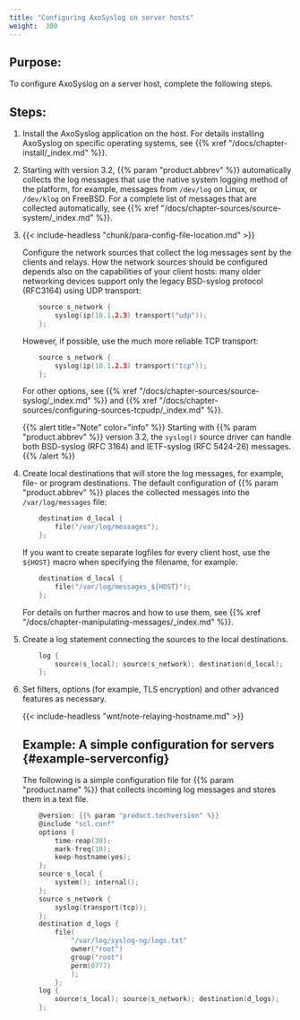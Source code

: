 ```yaml
---
title: "Configuring AxoSyslog on server hosts"
weight:  300
---
```

<!-- DISCLAIMER: This file is based on the syslog-ng Open Source Edition documentation https://github.com/balabit/syslog-ng-ose-guides/commit/2f4a52ee61d1ea9ad27cb4f3168b95408fddfdf2 and is used under the terms of The syslog-ng Open Source Edition Documentation License. The file has been modified by Axoflow. -->


## Purpose:

To configure AxoSyslog on a server host, complete the following steps.



## Steps:

1.  Install the AxoSyslog application on the host. For details installing AxoSyslog on specific operating systems, see {{% xref "/docs/chapter-install/_index.md" %}}.

2.  Starting with version 3.2, {{% param "product.abbrev" %}} automatically collects the log messages that use the native system logging method of the platform, for example, messages from `/dev/log` on Linux, or `/dev/klog` on FreeBSD. For a complete list of messages that are collected automatically, see {{% xref "/docs/chapter-sources/source-system/_index.md" %}}.

3.  {{< include-headless "chunk/para-config-file-location.md" >}}
    
    Configure the network sources that collect the log messages sent by the clients and relays. How the network sources should be configured depends also on the capabilities of your client hosts: many older networking devices support only the legacy BSD-syslog protocol (RFC3164) using UDP transport:
    
    ```c
        source s_network {
            syslog(ip(10.1.2.3) transport("udp"));
        };
    ```
    
    However, if possible, use the much more reliable TCP transport:
    
    ```c
        source s_network {
            syslog(ip(10.1.2.3) transport("tcp"));
        };
    ```
    
    For other options, see {{% xref "/docs/chapter-sources/source-syslog/_index.md" %}} and {{% xref "/docs/chapter-sources/configuring-sources-tcpudp/_index.md" %}}.
    
    {{% alert title="Note" color="info" %}}
Starting with {{% param "product.abbrev" %}} version 3.2, the `syslog()` source driver can handle both BSD-syslog (RFC 3164) and IETF-syslog (RFC 5424-26) messages.
    {{% /alert %}}

4.  Create local destinations that will store the log messages, for example, file- or program destinations. The default configuration of {{% param "product.abbrev" %}} places the collected messages into the `/var/log/messages` file:
    
    ```c
        destination d_local {
            file("/var/log/messages");
        };
    ```
    
    If you want to create separate logfiles for every client host, use the `${HOST}` macro when specifying the filename, for example:
    
    ```c
        destination d_local {
            file("/var/log/messages_${HOST}");
        };
    ```
    
    For details on further macros and how to use them, see {{% xref "/docs/chapter-manipulating-messages/_index.md" %}}.

5.  Create a log statement connecting the sources to the local destinations.
    
    ```c
        log {
            source(s_local); source(s_network); destination(d_local);
        };
    ```

6.  Set filters, options (for example, TLS encryption) and other advanced features as necessary.
    
    {{< include-headless "wnt/note-relaying-hostname.md" >}}
    
    
    ## Example: A simple configuration for servers {#example-serverconfig}
    
    The following is a simple configuration file for {{% param "product.name" %}} that collects incoming log messages and stores them in a text file.
    
    ```c
        @version: {{% param "product.techversion" %}}
        @include "scl.conf"
        options {
            time-reap(30);
            mark-freq(10);
            keep-hostname(yes);
        };
        source s_local {
            system(); internal();
        };
        source s_network {
            syslog(transport(tcp));
        };
        destination d_logs {
            file(
                "/var/log/syslog-ng/logs.txt"
                owner("root")
                group("root")
                perm(0777)
                );
            };
        log {
            source(s_local); source(s_network); destination(d_logs);
        };
    ```
    

